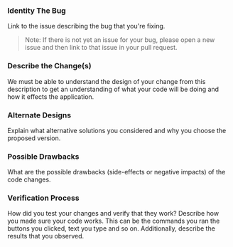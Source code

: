 ### Identity The Bug

Link to the issue describing the bug that you're fixing.
> Note: If there is not yet an issue for your bug, please open a new issue and then link to that issue in your pull request.

### Describe the Change(s)

We must be able to understand the design of your change from this description to get an understanding of what
your code will be doing and how it effects the application.

### Alternate Designs

Explain what alternative solutions you considered and why you choose the proposed version.
 
### Possible Drawbacks

What are the possible drawbacks (side-effects or negative impacts) of the code changes.

### Verification Process

How did you test your changes and verify that they work? Describe how you made sure your code works.
This can be the commands you ran the buttons you clicked, text you type and so on. Additionally, describe the
results that you observed.